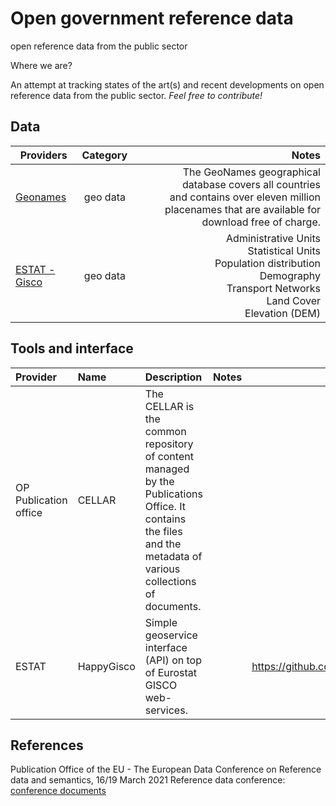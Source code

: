 # Open government reference data
open reference data from the public sector

Where we are?

An attempt at tracking states of the art(s) and recent developments on open reference data from the public sector. *Feel free to contribute!*

## Data


Providers | Category | Notes
| ------------- |:-------------:| -----:|
|[Geonames](https://www.geonames.org)| geo data | The GeoNames geographical database covers all countries <br /> and contains over eleven million placenames that are available for download free of charge. | 
|[ESTAT - Gisco](https://ec.europa.eu/eurostat/web/gisco/geodata/reference-data ) | geo data | Administrative Units <br /> Statistical Units <br /> Population distribution <br /> Demography <br /> Transport Networks <br /> Land Cover <br /> Elevation (DEM) 

## Tools and interface
| Provider | Name | Description | Notes | Link  |
| :------------- | :------------- | :------------- | :-------- | :-----: |
| OP Publication office| CELLAR | The CELLAR is the common repository of content managed by the Publications Office. It contains the files and the metadata of various collections of documents.| | |
| ESTAT | HappyGisco | Simple geoservice interface (API) on top of Eurostat GISCO web-services. |  | https://github.com/eurostat/happyGISCO  |



## References

Publication Office of the EU - The European Data Conference on Reference data and semantics, 16/19 March 2021  Reference data conference: [conference documents](https://op.europa.eu/en/web/endorse/conference-documents)
